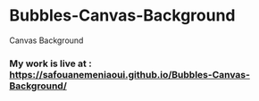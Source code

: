 # Bubbles-Canvas-Background
Canvas Background
### My work is live at : https://safouanemeniaoui.github.io/Bubbles-Canvas-Background/
